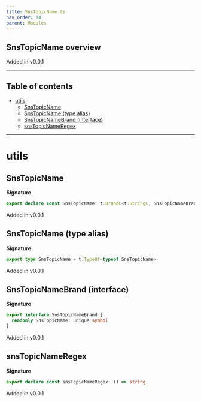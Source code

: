 ```yaml
---
title: SnsTopicName.ts
nav_order: 14
parent: Modules
---
```


## SnsTopicName overview

Added in v0.0.1

---

<h2 class="text-delta">Table of contents</h2>

- [utils](#utils)
  - [SnsTopicName](#snstopicname)
  - [SnsTopicName (type alias)](#snstopicname-type-alias)
  - [SnsTopicNameBrand (interface)](#snstopicnamebrand-interface)
  - [snsTopicNameRegex](#snstopicnameregex)

---

# utils

## SnsTopicName

**Signature**

```ts
export declare const SnsTopicName: t.BrandC<t.StringC, SnsTopicNameBrand>
```

Added in v0.0.1

## SnsTopicName (type alias)

**Signature**

```ts
export type SnsTopicName = t.TypeOf<typeof SnsTopicName>
```

Added in v0.0.1

## SnsTopicNameBrand (interface)

**Signature**

```ts
export interface SnsTopicNameBrand {
  readonly SnsTopicName: unique symbol
}
```

Added in v0.0.1

## snsTopicNameRegex

**Signature**

```ts
export declare const snsTopicNameRegex: () => string
```

Added in v0.0.1

